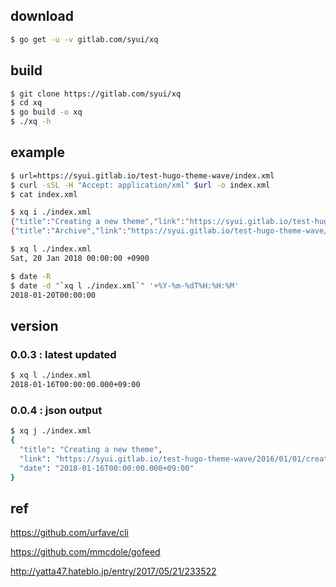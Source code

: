 ## download

```sh
$ go get -u -v gitlab.com/syui/xq
```

## build

```sh
$ git clone https://gitlab.com/syui/xq
$ cd xq
$ go build -o xq
$ ./xq -h
```

## example

```sh
$ url=https://syui.gitlab.io/test-hugo-theme-wave/index.xml
$ curl -sSL -H "Accept: application/xml" $url -o index.xml
$ cat index.xml

$ xq i ./index.xml
{"title":"Creating a new theme","link":"https://syui.gitlab.io/test-hugo-theme-wave/2016/01/01/creating-a-new-theme/","date":"2018-01-16T00:00:00.000+09:00"}
{"title":"Archive","link":"https://syui.gitlab.io/test-hugo-theme-wave/archive/","date":"2018-01-16T00:00:00.000+09:00"}
```

```sh
$ xq l ./index.xml
Sat, 20 Jan 2018 00:00:00 +0900

$ date -R
$ date -d "`xq l ./index.xml`" '+%Y-%m-%dT%H:%H:%M'
2018-01-20T00:00:00
```

## version 

### 0.0.3 : latest updated

```sh
$ xq l ./index.xml
2018-01-16T00:00:00.000+09:00
```

### 0.0.4 : json output

```sh
$ xq j ./index.xml
{
  "title": "Creating a new theme",
  "link": "https://syui.gitlab.io/test-hugo-theme-wave/2016/01/01/creating-a-new-theme/",
  "date": "2018-01-16T00:00:00.000+09:00"
}
```

## ref

https://github.com/urfave/cli

https://github.com/mmcdole/gofeed

http://yatta47.hateblo.jp/entry/2017/05/21/233522
